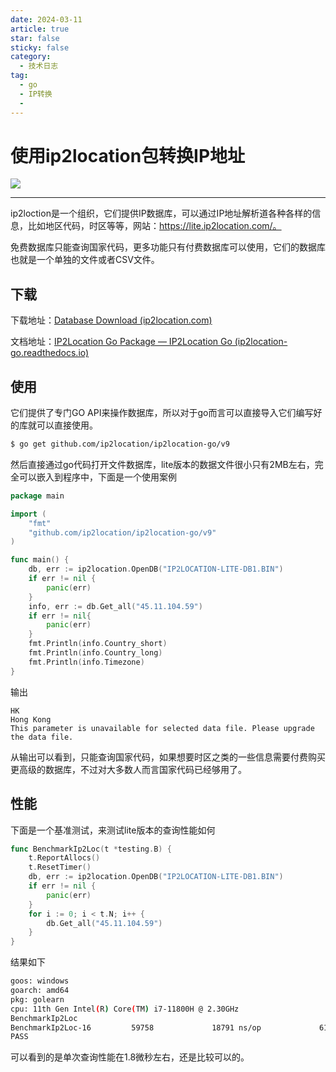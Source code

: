 ```yaml
---
date: 2024-03-11
article: true
star: false
sticky: false
category:
  - 技术日志
tag:
  - go
  - IP转换
  - 
---
```


# 使用ip2location包转换IP地址

![](https://public-1308755698.cos.ap-chongqing.myqcloud.com//img/202403111750936.png)

<!-- more -->
---
ip2loction是一个组织，它们提供IP数据库，可以通过IP地址解析道各种各样的信息，比如地区代码，时区等等，网站：https://lite.ip2location.com/。

免费数据库只能查询国家代码，更多功能只有付费数据库可以使用，它们的数据库也就是一个单独的文件或者CSV文件。

## 下载

下载地址：[Database Download (ip2location.com)](https://lite.ip2location.com/database-download)

文档地址：[IP2Location Go Package — IP2Location Go (ip2location-go.readthedocs.io)](https://ip2location-go.readthedocs.io/en/latest/index.html)





## 使用

它们提供了专门GO API来操作数据库，所以对于go而言可以直接导入它们编写好的库就可以直接使用。

```bash
$ go get github.com/ip2location/ip2location-go/v9
```

然后直接通过go代码打开文件数据库，lite版本的数据文件很小只有2MB左右，完全可以嵌入到程序中，下面是一个使用案例

```go
package main

import (
	"fmt"
	"github.com/ip2location/ip2location-go/v9"
)

func main() {
	db, err := ip2location.OpenDB("IP2LOCATION-LITE-DB1.BIN")
	if err != nil {
		panic(err)
	}
	info, err := db.Get_all("45.11.104.59")
	if err != nil{
		panic(err)
	}
	fmt.Println(info.Country_short)
	fmt.Println(info.Country_long)
	fmt.Println(info.Timezone)
}
```

输出

```
HK
Hong Kong
This parameter is unavailable for selected data file. Please upgrade the data file.
```

从输出可以看到，只能查询国家代码，如果想要时区之类的一些信息需要付费购买更高级的数据库，不过对大多数人而言国家代码已经够用了。



## 性能

下面是一个基准测试，来测试lite版本的查询性能如何

```go
func BenchmarkIp2Loc(t *testing.B) {
	t.ReportAllocs()
	t.ResetTimer()
	db, err := ip2location.OpenDB("IP2LOCATION-LITE-DB1.BIN")
	if err != nil {
		panic(err)
	}
	for i := 0; i < t.N; i++ {
		db.Get_all("45.11.104.59")
	}
}
```

结果如下

```bash
goos: windows
goarch: amd64
pkg: golearn
cpu: 11th Gen Intel(R) Core(TM) i7-11800H @ 2.30GHz
BenchmarkIp2Loc
BenchmarkIp2Loc-16         59758             18791 ns/op             616 B/op			9 allocs/op
PASS
```

可以看到的是单次查询性能在1.8微秒左右，还是比较可以的。